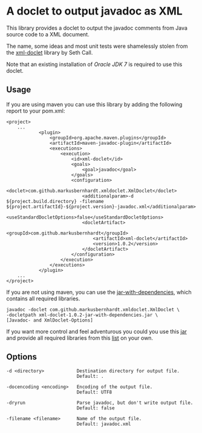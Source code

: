 A doclet to output javadoc as XML
=================================

This library provides a doclet to output the javadoc comments from Java source code to a XML document.

The name, some ideas and most unit tests were shamelessly stolen from the
[xml-doclet](http://code.google.com/p/xml-doclet) library by Seth Call.

Note that an existing installation of *Oracle JDK 7* is required to use this doclet.

Usage
-----

If you are using maven you can use this library by adding the following report to your pom.xml:

    <project>
    	...
    			<plugin>
    				<groupId>org.apache.maven.plugins</groupId>
    				<artifactId>maven-javadoc-plugin</artifactId>
    				<executions>
    					<execution>
    						<id>xml-doclet</id>
    						<goals>
    							<goal>javadoc</goal>
    						</goals>
    						<configuration>
    							<doclet>com.github.markusbernhardt.xmldoclet.XmlDoclet</doclet>
    							<additionalparam>-d ${project.build.directory} -filename ${project.artifactId}-${project.version}-javadoc.xml</additionalparam>
    							<useStandardDocletOptions>false</useStandardDocletOptions>
    							<docletArtifact>
    								<groupId>com.github.markusbernhardt</groupId>
    								<artifactId>xml-doclet</artifactId>
    								<version>1.0.2</version>
    							</docletArtifact>
    						</configuration>
						</execution>
    				</executions>
    			</plugin>
    	...
    </project>
    
If you are not using maven, you can use the [jar-with-dependencies](http://search.maven.org/remotecontent?filepath=com/github/markusbernhardt/xml-doclet/1.0.2/xml-doclet-1.0.2-jar-with-dependencies.jar), which contains all required libraries.

    javadoc -doclet com.github.markusbernhardt.xmldoclet.XmlDoclet \
    -docletpath xml-doclet-1.0.2-jar-with-dependencies.jar \
    [Javadoc- and XmlDoclet-Options]

If you want more control and feel adventurous you could you use this [jar](http://search.maven.org/remotecontent?filepath=com/github/markusbernhardt/xml-doclet/1.0.2/xml-doclet-1.0.2.jar) and provide all required libraries from this [list](DEPENDENCIES.md) on your own.

Options
-------

    -d <directory>            Destination directory for output file.
                              Default: .
                              
    -docencoding <encoding>   Encoding of the output file.
                              Default: UTF8
                              
    -dryrun                   Parse javadoc, but don't write output file.
                              Default: false
                              
    -filename <filename>      Name of the output file.
                              Default: javadoc.xml

